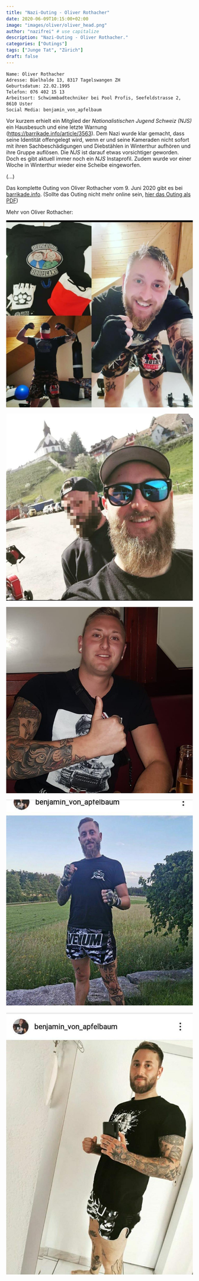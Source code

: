 ```yaml
---
title: "Nazi-Outing - Oliver Rothacher"
date: 2020-06-09T10:15:00+02:00
image: "images/oliver/oliver_head.png"
author: "nazifrei" # use capitalize
description: "Nazi-Outing - Oliver Rothacher."
categories: ["Outings"]
tags: ["Junge Tat", "Zürich"]
draft: false
---
```


```
Name: Oliver Rothacher
Adresse: Büelhalde 13, 8317 Tagelswangen ZH
Geburtsdatum: 22.02.1995
Telefon: 076 402 15 13
Arbeitsort: Schwimmbadtechniker bei Pool Profis, Seefeldstrasse 2, 8610 Uster
Social Media: benjamin_von_apfelbaum
```

Vor kurzem erhielt ein Mitglied der _Nationalistischen Jugend Schweiz (NJS)_ ein Hausbesuch und eine letzte Warnung (https://barrikade.info/article/3563). Dem Nazi wurde klar gemacht, dass seine Identität offengelegt wird, wenn er und seine Kameraden nicht sofort mit ihren Sachbeschädigungen und Diebstählen in Winterthur aufhören und ihre Gruppe auflösen. Die _NJS_ ist darauf etwas vorsichtiger geworden. Doch es gibt aktuell immer noch ein _NJS_ Instaprofil. Zudem wurde vor einer Woche in Winterthur wieder eine Scheibe eingeworfen.

(...)

Das komplette Outing von Oliver Rothacher vom 9. Juni 2020 gibt es bei [barrikade.info](https://barrikade.info/article/3590). (Sollte das Outing nicht mehr online sein, [hier das Outing als PDF](/images/oliver/barrikade_oliver.pdf))

Mehr von Oliver Rothacher:

![](/images/oliver/oliver1.jpg)

![](/images/oliver/oliver2.jpg)

![](/images/oliver/oliver3.jpg)

![](/images/oliver/oliver4.jpg)

![](/images/oliver/oliver5.jpg)


